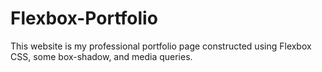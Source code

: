 # Flexbox-Portfolio

  This website is my professional portfolio page constructed using Flexbox CSS, some box-shadow, and media queries.  
